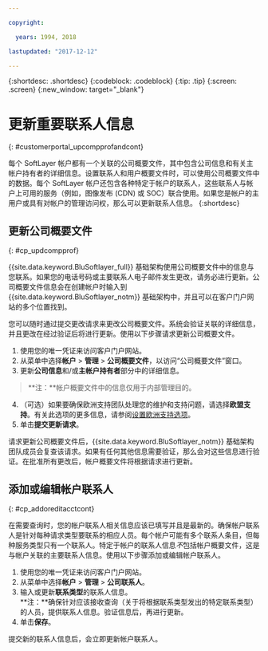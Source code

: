 ```yaml
---

copyright:

  years: 1994, 2018

lastupdated: "2017-12-12"

---
```


{:shortdesc: .shortdesc}
{:codeblock: .codeblock}
{:tip: .tip}
{:screen: .screen}
{:new_window: target="_blank"}


# 更新重要联系人信息
{: #customerportal_upcompprofandcont}

每个 SoftLayer 帐户都有一个关联的公司概要文件，其中包含公司信息和有关主帐户持有者的详细信息。设置联系人和用户概要文件时，可以使用公司概要文件中的数据。每个 SoftLayer 帐户还包含各种特定于帐户的联系人，这些联系人与帐户上可用的服务（例如，图像发布 (CDN) 或 SOC）联合使用。如果您是帐户的主用户或具有对帐户的管理访问权，那么可以更新联系人信息。
{:shortdesc}

## 更新公司概要文件
{: #cp_updcompprof}

{{site.data.keyword.BluSoftlayer_full}} 基础架构使用公司概要文件中的信息与您联系。如果您的电话号码或主要联系人电子邮件发生更改，请务必进行更新。公司概要文件信息会在创建帐户时输入到 {{site.data.keyword.BluSoftlayer_notm}} 基础架构中，并且可以在客户门户网站的多个位置找到。

您可以随时通过提交更改请求来更改公司概要文件。系统会验证关联的详细信息，并且更改在经过验证后将进行更新。使用以下步骤请求更新公司概要文件。

1. 使用您的唯一凭证来访问客户门户网站。
2. 从菜单中选择**帐户** > **管理** > **公司概要文件**，以访问“公司概要文件”窗口。
3. 更新**公司信息**和/或**主帐户持有者**部分中的详细信息。
> **注：**帐户概要文件中的信息仅用于内部管理目的。
4. （可选）如果要确保欧洲支持团队处理您的维护和支持问题，请选择**欧盟支持**。有关此选项的更多信息，请参阅[设置欧洲支持选项](/docs/customer-portal/cpmanuserprof.html#cp_seteusupported)。
5. 单击**提交更新请求**。

请求更新公司概要文件后，{{site.data.keyword.BluSoftlayer_notm}} 基础架构团队成员会复查该请求。如果有任何其他信息需要验证，那么会对这些信息进行验证。在批准所有更改后，帐户概要文件将根据请求进行更新。

## 添加或编辑帐户联系人
{: #cp_addoreditacctcont}

在需要查询时，您的帐户联系人相关信息应该已填写并且是最新的。确保帐户联系人是针对每种请求类型要联系的相应人员。每个帐户可能有多个联系人条目，但每种服务类型只有一个联系人。特定于帐户的联系人信息*不*包括帐户概要文件，这是与帐户关联的主要联系人信息。使用以下步骤添加或编辑帐户联系人。

1. 使用您的唯一凭证来访问客户门户网站。
2. 从菜单中选择**帐户** > **管理** > **公司联系人**。
3. 输入或更新**联系类型**的联系人信息。<br/>**注：**确保针对应该接收查询（关于将根据联系类型发出的特定联系类型）的人员，提供联系人信息。验证信息后，再进行更新。
4. 单击**保存**。

提交新的联系人信息后，会立即更新帐户联系人。
